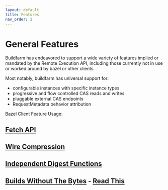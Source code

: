 ```yaml
---
layout: default
title: Features
nav_order: 2
---
```


# General Features

Buildfarm has endeavored to support a wide variety of features implied or mandated by the Remote Execution API, including those currently not in use or worked around by bazel or other clients.

Most notably, buildfarm has universal support for:

* configurable instances with specific instance types
* progressive and flow controlled CAS reads and writes
* pluggable external CAS endpoints
* RequestMetadata behavior attribution

Bazel Client Feature Usage:

## [Fetch API](https://docs.bazel.build/versions/master/command-line-reference.html#flag--experimental_remote_downloader)
## [Wire Compression](https://bazel.build/reference/command-line-reference#flag--remote_cache_compression)
## [Independent Digest Functions](https://github.com/buildfarm/buildfarm/blob/c4cd910bd4359f124695b4e4fbab5fc7cd2390da/src/main/java/build/buildfarm/common/DigestUtil.java#L73)
## [Builds Without The Bytes](https://github.com/bazelbuild/bazel/issues/6862) - [Read This](https://buildfarm.github.io/buildfarm/docs/execution/builds-without-the-bytes/)
